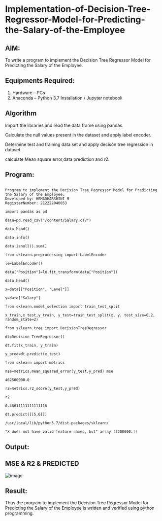 # Implementation-of-Decision-Tree-Regressor-Model-for-Predicting-the-Salary-of-the-Employee

## AIM:
To write a program to implement the Decision Tree Regressor Model for Predicting the Salary of the Employee.

## Equipments Required:
1. Hardware – PCs
2. Anaconda – Python 3.7 Installation / Jupyter notebook

## Algorithm
Import the libraries and read the data frame using pandas.

Calculate the null values present in the dataset and apply label encoder.

Determine test and training data set and apply decison tree regression in dataset.

calculate Mean square error,data prediction and r2.
## Program:
```

Program to implement the Decision Tree Regressor Model for Predicting the Salary of the Employee.
Developed by: HEMADHARSHINI M
RegisterNumber: 212222040053

import pandas as pd

data=pd.read_csv("/content/Salary.csv")

data.head()

data.info()

data.isnull().sum()

from sklearn.preprocessing import LabelEncoder

le=LabelEncoder()

data["Position"]=le.fit_transform(data["Position"])

data.head()

x=data[["Position", "Level"]]

y=data["Salary"]

from sklearn.model_selection import train_test_split

x_train,x_test,y_train, y_test=train_test_split(x, y, test_size=0.2, random_state=2)

from sklearn.tree import DecisionTreeRegressor

dt=Decision TreeRegressor()

dt.fit(x_train, y_train)

y_pred=dt.predict(x_test)

from sklearn import metrics

mse=metrics.mean_squared_error(y_test,y_pred) mse

462500000.0

r2=metrics.r2_score(y_test,y_pred)

r2

0.48611111111111116

dt.predict([[5,6]])

/usr/local/lib/python3.7/dist-packages/sklearn/

"X does not have valid feature names, but" array ([200000.])
```

## Output:
## MSE & R2 & PREDICTED
![image](https://github.com/user-attachments/assets/a2c0edad-b1c2-4737-b88e-5e5b396f45fc)

## Result:
Thus the program to implement the Decision Tree Regressor Model for Predicting the Salary of the Employee is written and verified using python programming.
